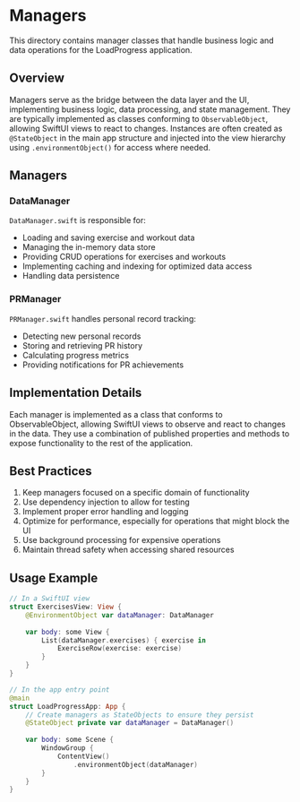 # Managers

This directory contains manager classes that handle business logic and data operations for the LoadProgress application.

## Overview

Managers serve as the bridge between the data layer and the UI, implementing business logic, data processing, and state management. They are typically implemented as classes conforming to `ObservableObject`, allowing SwiftUI views to react to changes. Instances are often created as `@StateObject` in the main app structure and injected into the view hierarchy using `.environmentObject()` for access where needed.

## Managers

### DataManager

`DataManager.swift` is responsible for:
- Loading and saving exercise and workout data
- Managing the in-memory data store
- Providing CRUD operations for exercises and workouts
- Implementing caching and indexing for optimized data access
- Handling data persistence

### PRManager

`PRManager.swift` handles personal record tracking:
- Detecting new personal records
- Storing and retrieving PR history
- Calculating progress metrics
- Providing notifications for PR achievements

## Implementation Details

Each manager is implemented as a class that conforms to ObservableObject, allowing SwiftUI views to observe and react to changes in the data. They use a combination of published properties and methods to expose functionality to the rest of the application.

## Best Practices

1. Keep managers focused on a specific domain of functionality
2. Use dependency injection to allow for testing
3. Implement proper error handling and logging
4. Optimize for performance, especially for operations that might block the UI
5. Use background processing for expensive operations
6. Maintain thread safety when accessing shared resources

## Usage Example

```swift
// In a SwiftUI view
struct ExercisesView: View {
    @EnvironmentObject var dataManager: DataManager
    
    var body: some View {
        List(dataManager.exercises) { exercise in
            ExerciseRow(exercise: exercise)
        }
    }
}

// In the app entry point
@main
struct LoadProgressApp: App {
    // Create managers as StateObjects to ensure they persist
    @StateObject private var dataManager = DataManager()
    
    var body: some Scene {
        WindowGroup {
            ContentView()
                .environmentObject(dataManager)
        }
    }
}
